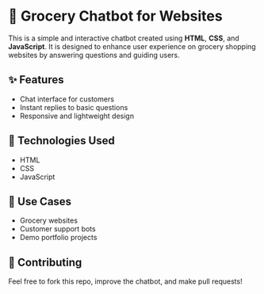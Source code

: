 # 🛒 Grocery Chatbot for Websites

This is a simple and interactive chatbot created using **HTML**, **CSS**, and **JavaScript**. It is designed to enhance user experience on grocery shopping websites by answering questions and guiding users.

## ✨ Features
- Chat interface for customers
- Instant replies to basic questions
- Responsive and lightweight design

## 🚀 Technologies Used
- HTML
- CSS
- JavaScript

## 📌 Use Cases
- Grocery websites
- Customer support bots
- Demo portfolio projects



## 🤝 Contributing
Feel free to fork this repo, improve the chatbot, and make pull requests!

